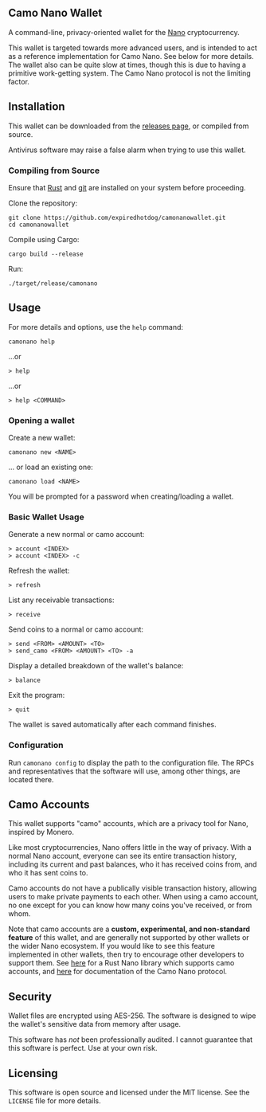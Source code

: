 ## Camo Nano Wallet

A command-line, privacy-oriented wallet for the [Nano](https://nano.org/) cryptocurrency.

This wallet is targeted towards more advanced users, and is intended to act as a reference implementation for Camo Nano. See below for more details. The wallet also can be quite slow at times, though this is due to having a primitive work-getting system. The Camo Nano protocol is not the limiting factor.

## Installation

This wallet can be downloaded from the [releases page](https://github.com/expiredhotdog/camonanowallet/releases), or compiled from source.

Antivirus software may raise a false alarm when trying to use this wallet.

### Compiling from Source

Ensure that [Rust](https://www.rust-lang.org/tools/install) and [git](https://github.com/git-guides/install-git) are installed on your system before proceeding.

Clone the repository:
```
git clone https://github.com/expiredhotdog/camonanowallet.git
cd camonanowallet
```

Compile using Cargo:
```
cargo build --release
```

Run:
```
./target/release/camonano
```

## Usage

For more details and options, use the `help` command:

```
camonano help
```
...or
```
> help
```
...or
```
> help <COMMAND>
```

### Opening a wallet

Create a new wallet:
```
camonano new <NAME>
```

... or load an existing one:
```
camonano load <NAME>
```

You will be prompted for a password when creating/loading a wallet.

### Basic Wallet Usage

Generate a new normal or camo account:
```
> account <INDEX>
> account <INDEX> -c
```

Refresh the wallet:
```
> refresh
```

List any receivable transactions:
```
> receive
```

Send coins to a normal or camo account:
```
> send <FROM> <AMOUNT> <TO>
> send_camo <FROM> <AMOUNT> <TO> -a
```

Display a detailed breakdown of the wallet's balance:
```
> balance
```

Exit the program:
```
> quit
```

The wallet is saved automatically after each command finishes.

### Configuration

Run `camonano config` to display the path to the configuration file. The RPCs and representatives that the software will use, among other things, are located there.

## Camo Accounts

This wallet supports "camo" accounts, which are a privacy tool for Nano, inspired by Monero.

Like most cryptocurrencies, Nano offers little in the way of privacy. With a normal Nano account, everyone can see its entire transaction history, including its current and past balances, who it has received coins from, and who it has sent coins to.

Camo accounts do not have a publically visible transaction history, allowing users to make private payments to each other. When using a camo account, no one except for you can know how many coins you've received, or from whom.

Note that camo accounts are a **custom, experimental, and non-standard feature** of this wallet, and are generally not supported by other wallets or the wider Nano ecosystem. If you would like to see this feature implemented in other wallets, then try to encourage other developers to support them. See [here](https://crates.io/crates/nanopyrs) for a Rust Nano library which supports camo accounts, and [here](https://github.com/expiredhotdog/nanopyrs/blob/main/CAMO-PROTOCOL.md) for documentation of the Camo Nano protocol.

## Security

Wallet files are encrypted using AES-256. The software is designed to wipe the wallet's sensitive data from memory after usage.

This software has *not* been professionally audited. I cannot guarantee that this software is perfect. Use at your own risk.

## Licensing

This software is open source and licensed under the MIT license. See the `LICENSE` file for more details.